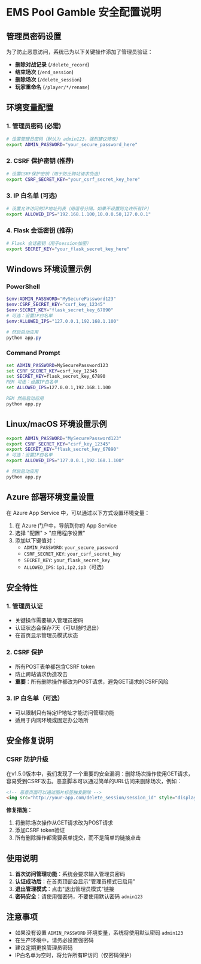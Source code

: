 # EMS Pool Gamble 安全配置说明

## 管理员密码设置

为了防止恶意访问，系统已为以下关键操作添加了管理员验证：

- **删除对战记录** (`/delete_record`)
- **结束场次** (`/end_session`)
- **删除场次** (`/delete_session`)
- **玩家重命名** (`/player/*/rename`)

## 环境变量配置

### 1. 管理员密码 (必需)
```bash
# 设置管理员密码（默认为 admin123，强烈建议修改）
export ADMIN_PASSWORD="your_secure_password_here"
```

### 2. CSRF 保护密钥 (推荐)
```bash
# 设置CSRF保护密钥（用于防止跨站请求伪造）
export CSRF_SECRET_KEY="your_csrf_secret_key_here"
```

### 3. IP 白名单 (可选)
```bash
# 设置允许访问的IP地址列表（用逗号分隔，如果不设置则允许所有IP）
export ALLOWED_IPS="192.168.1.100,10.0.0.50,127.0.0.1"
```

### 4. Flask 会话密钥 (推荐)
```bash
# Flask 会话密钥（用于session加密）
export SECRET_KEY="your_flask_secret_key_here"
```

## Windows 环境设置示例

### PowerShell
```powershell
$env:ADMIN_PASSWORD="MySecurePassword123"
$env:CSRF_SECRET_KEY="csrf_key_12345"
$env:SECRET_KEY="flask_secret_key_67890"
# 可选：设置IP白名单
$env:ALLOWED_IPS="127.0.0.1,192.168.1.100"

# 然后启动应用
python app.py
```

### Command Prompt
```cmd
set ADMIN_PASSWORD=MySecurePassword123
set CSRF_SECRET_KEY=csrf_key_12345
set SECRET_KEY=flask_secret_key_67890
REM 可选：设置IP白名单
set ALLOWED_IPS=127.0.0.1,192.168.1.100

REM 然后启动应用
python app.py
```

## Linux/macOS 环境设置示例

```bash
export ADMIN_PASSWORD="MySecurePassword123"
export CSRF_SECRET_KEY="csrf_key_12345"
export SECRET_KEY="flask_secret_key_67890"
# 可选：设置IP白名单
export ALLOWED_IPS="127.0.0.1,192.168.1.100"

# 然后启动应用
python app.py
```

## Azure 部署环境变量设置

在 Azure App Service 中，可以通过以下方式设置环境变量：

1. 在 Azure 门户中，导航到你的 App Service
2. 选择 "配置" > "应用程序设置"
3. 添加以下键值对：
   - `ADMIN_PASSWORD`: `your_secure_password`
   - `CSRF_SECRET_KEY`: `your_csrf_secret_key`
   - `SECRET_KEY`: `your_flask_secret_key`
   - `ALLOWED_IPS`: `ip1,ip2,ip3`（可选）

## 安全特性

### 1. 管理员认证
- 关键操作需要输入管理员密码
- 认证状态会保存7天（可以随时退出）
- 在首页显示管理员模式状态

### 2. CSRF 保护
- 所有POST表单都包含CSRF token
- 防止跨站请求伪造攻击
- **重要**：所有删除操作都改为POST请求，避免GET请求的CSRF风险

### 3. IP 白名单（可选）
- 可以限制只有特定IP地址才能访问管理功能
- 适用于内网环境或固定办公场所

## 安全修复说明

### CSRF 防护升级
在v1.5.0版本中，我们发现了一个重要的安全漏洞：删除场次操作使用GET请求，容易受到CSRF攻击。恶意脚本可以通过简单的URL访问来删除场次，例如：

```html
<!-- 恶意页面可以通过图片标签触发删除 -->
<img src="http://your-app.com/delete_session/session_id" style="display:none">
```

**修复措施**：
1. 将删除场次操作从GET请求改为POST请求
2. 添加CSRF token验证
3. 所有删除操作都需要表单提交，而不是简单的链接点击

## 使用说明

1. **首次访问管理功能**：系统会要求输入管理员密码
2. **认证成功后**：在首页顶部会显示"管理员模式已启用"
3. **退出管理模式**：点击"退出管理员模式"链接
4. **密码安全**：请使用强密码，不要使用默认密码 `admin123`

## 注意事项

- 如果没有设置 `ADMIN_PASSWORD` 环境变量，系统将使用默认密码 `admin123`
- 在生产环境中，请务必设置强密码
- 建议定期更换管理员密码
- IP白名单为空时，将允许所有IP访问（仅密码保护）
